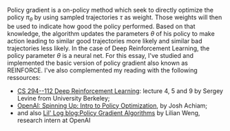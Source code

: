 Policy gradient is a on-policy method which seek to directly optimize the policy $\pi_\theta$ by using sampled trajectories $\tau$ as weight. Those weights will then be used to indicate how good the policy performed. Based on that knowledge, the algorithm updates the parameters $\theta$ of his policy to make action leading to similar good trajectories more likely and similar bad trajectories less likely. In the case of Deep Reinforcement Learning, the policy parameter $\theta$ is a neural net. For this essay, I've studied and implemented the basic version of policy gradient also known as REINFORCE. I've also complemented my reading with the following ressources:

- [CS 294--112 Deep Reinforcement Learning](http://rail.eecs.berkeley.edu/deeprlcourse-fa18/): lecture 4, 5 and 9 by Sergey Levine from University Berkeley;
- [OpenAI: Spinning Up: Intro to Policy Optimization](https://spinningup.openai.com/en/latest/spinningup/rl_intro3.html), by Josh Achiam;
- and also [Lil' Log blog:Policy Gradient Algorithms](https://lilianweng.github.io/lil-log/2018/04/08/policy-gradient-algorithms.html) by Lilian Weng, research intern at OpenAI